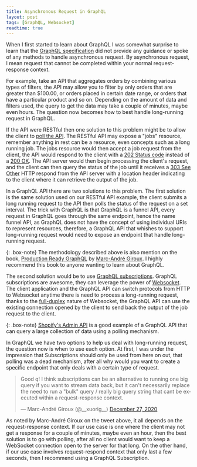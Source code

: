 ```yaml
---
title: Asynchronous Request in GraphQL
layout: post
tags: [GraphQL, Websocket]
readtime: true
---
```


When I first started to learn about GraphQL I was somewhat surprise to learn that the [GraphQL specification](https://spec.graphql.org/June2018/) did not provide any guidance or spoke of any methods to handle asynchronous request. By asynchronous request, I mean request that cannot be completed within your normal request-response context. 

For example, take an API that aggregates orders by combining various types of filters, the API may allow you to filter by only orders that are greater than $100.00, or orders placed in certain date range, or orders that have a particular product and so on. Depending on the amount of data and filters used, the query to get the data may take a couple of minutes, maybe even hours. The question now becomes how to best handle long-running request in GraphQL.

If the API were RESTful then one solution to this problem might be to allow the client to [poll the API](http://restalk-patterns.org/long-running-operation-polling.html). The RESTful API may expose a "jobs" resource, remember anything in rest can be a resource, even concepts such as a long running job. The jobs resource would then accept a job request from the client, the API would respond to the client with a [202 Status code](https://developer.mozilla.org/en-US/docs/Web/HTTP/Status/202) instead of a [200 OK](https://developer.mozilla.org/en-US/docs/Web/HTTP/Status/200). The API server would then begin processing the client's request, and the client can then query the status of the job until it receives a [303 See Other](https://developer.mozilla.org/en-US/docs/Web/HTTP/Status/303) HTTP respond from the API server with a location header indicating to the client where it can retrieve the output of the job. 

In a GraphQL API there are two solutions to this problem. The first solution is the same solution used on our RESTful API example, the client submits a long running request to the API then polls the status of the request on a set interval. The trick with GraphQL is that GraphQL is a funnel API, every request in GraphQL goes through the same endpoint, hence the name funnel API, as GraphQL does not have the concept of using individual URIs to represent resources, therefore, a GraphQL API that whishes to support long-running request would need to expose an endpoint that handle long-running request.

{: .box-note} 
The methodology described above is also mention on the book, [Production Ready GraphQL](https://book.productionreadygraphql.com/) by [Marc-André Giroux](https://twitter.com/__xuorig__). I highly recommend this book to anyone wanting to learn about GraphQL.

The second solution would be to use [GraphQL subscriptions](https://www.apollographql.com/docs/react/data/subscriptions/). GraphQL subscriptions are awesome, they can leverage the power of [Websocket](https://developer.mozilla.org/en-US/docs/Web/API/WebSocket). The client application and the GraphQL API can switch protocols from HTTP to Websocket anytime there is need to process a long-running request, thanks to the [full-duplex](https://en.wikipedia.org/wiki/Duplex_(telecommunications)#FULL-DUPLEX) nature of Websocket, the GraphQL API can use the existing connection opened by the client to send back the output of the job request to the client.

{: .box-note} 
[Shopify's Admin API](https://shopify.dev/tutorials/perform-bulk-operations-with-admin-api) is a good example of a GraphQL API that can query a large collection of data using a polling mechanism.

In GraphQL we have two options to help us deal with long-running request, the question now is when to use each option. At first, I was under the impression that Subscriptions should only be used from here on out, that polling was a dead mechanism, after all why would you want to create a specific endpoint that only deals with a certain type of request. 

<blockquote class="twitter-tweet"><p lang="en" dir="ltr">Good q! I think subscriptions can be an alternative to running one big query if you want to stream data back, but it can&#39;t necessarily replace the need to run a &quot;bulk&quot; query / really big query string that cant be executed within a request-response context.</p>&mdash; Marc-André Giroux (@__xuorig__) <a href="https://twitter.com/__xuorig__/status/1343297735596908546?ref_src=twsrc%5Etfw">December 27, 2020</a></blockquote> <script async src="https://platform.twitter.com/widgets.js" charset="utf-8"></script>

As noted by Marc-André Giroux on the tweet above, it all depends on the request-response context. If our use case is one where the client may not get a response for a couple of minutes, maybe even an hour, then the best solution is to go with polling, after all no client would want to keep a WebSocket connection open to the server for that long. On the other hand, if our use case involves request-respond context that only last a few seconds, then I recommend using a GraphQL Subscription.